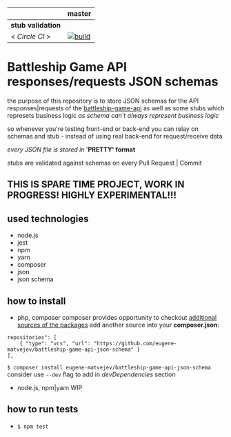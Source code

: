 [circle.ci-master-badge]: https://circleci.com/gh/eugene-matvejev/battleship-game-api-json-schema/tree/master.svg?style=svg
[circle.ci-master-link]: https://circleci.com/gh/eugene-matvejev/battleship-game-api-json-schema/tree/master

|                     | master
|---                  |---
| __stub validation__ |
| _< Circle CI >_     | [![build][circle.ci-master-badge]][circle.ci-master-link]


# Battleship Game API responses/requests JSON schemas
the purpose of this repository is to store JSON schemas for the API responses|requests of the [battleship-game-api](https://github.com/eugene-matvejev/battleship-game-api) as well as some stubs which represets business logic _as schema can't always represent business logic_

so whenever you're testing front-end or back-end you can relay on schemas and stub - instead of using real back-end for request/receive data

_every JSON file is stored in_ '__PRETTY' format__

stubs are validated against schemas on every Pull Request | Commit

## THIS IS SPARE TIME PROJECT, WORK IN PROGRESS! HIGHLY EXPERIMENTAL!!!
## used technologies
 * node.js
 * jest
 * npm
 * yarn
 * composer
 * json
 * json schema

## how to install
 * php, composer
 composer provides opportunity to checkout [additional sources of the packages](https://getcomposer.org/doc/05-repositories.md#loading-a-package-from-a-vcs-repository)
 add another source into your __composer.json__:
 ```
 repositories": [
     { "type": "vcs", "url": "https://github.com/eugene-matvejev/battleship-game-api-json-schema" }
 ],
 ```
 `$ composer install eugene-matvejev/battleship-game-api-json-schema` consider use `--dev` flag to add in _devDependencies_ section
 * node.js, npm|yarn
  WIP

## how to run tests
 * `$ npm test`
